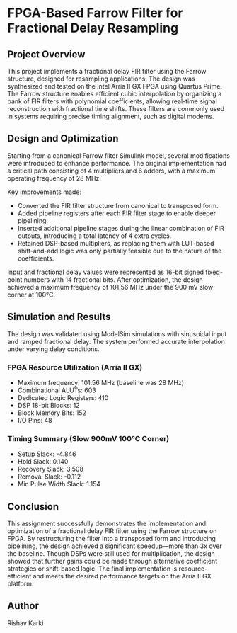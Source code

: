 # FPGA-Based Farrow Filter for Fractional Delay Resampling 

## Project Overview

This project implements a fractional delay FIR filter using the Farrow structure, designed for resampling applications. The design was synthesized and tested on the Intel Arria II GX FPGA using Quartus Prime. The Farrow structure enables efficient cubic interpolation by organizing a bank of FIR filters with polynomial coefficients, allowing real-time signal reconstruction with fractional time shifts. These filters are commonly used in systems requiring precise timing alignment, such as digital modems.

## Design and Optimization

Starting from a canonical Farrow filter Simulink model, several modifications were introduced to enhance performance. The original implementation had a critical path consisting of 4 multipliers and 6 adders, with a maximum operating frequency of 28 MHz.

Key improvements made:

- Converted the FIR filter structure from canonical to transposed form.
- Added pipeline registers after each FIR filter stage to enable deeper pipelining.
- Inserted additional pipeline stages during the linear combination of FIR outputs, introducing a total latency of 4 extra cycles.
- Retained DSP-based multipliers, as replacing them with LUT-based shift-and-add logic was only partially feasible due to the nature of the coefficients.

Input and fractional delay values were represented as 16-bit signed fixed-point numbers with 14 fractional bits. After optimization, the design achieved a maximum frequency of 101.56 MHz under the 900 mV slow corner at 100°C.

## Simulation and Results

The design was validated using ModelSim simulations with sinusoidal input and ramped fractional delay. The system performed accurate interpolation under varying delay conditions.

### FPGA Resource Utilization (Arria II GX)

- Maximum frequency: 101.56 MHz (baseline was 28 MHz)
- Combinational ALUTs: 603
- Dedicated Logic Registers: 410
- DSP 18-bit Blocks: 12
- Block Memory Bits: 152
- I/O Pins: 48

### Timing Summary (Slow 900mV 100°C Corner)

- Setup Slack: -4.846
- Hold Slack: 0.140
- Recovery Slack: 3.508
- Removal Slack: -0.112
- Min Pulse Width Slack: 1.154

## Conclusion

This assignment successfully demonstrates the implementation and optimization of a fractional delay FIR filter using the Farrow structure on FPGA. By restructuring the filter into a transposed form and introducing pipelining, the design achieved a significant speedup—more than 3x over the baseline. Though DSPs were still used for multiplication, the design showed that further gains could be made through alternative coefficient strategies or shift-based logic. The final implementation is resource-efficient and meets the desired performance targets on the Arria II GX platform.

## Author

Rishav Karki  

